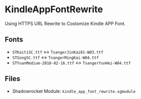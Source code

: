 # KindleAppFontRewrite
Using HTTPS URL Rewrite to Costomize Kindle APP Font.

## Fonts
* `STKaitiSC.ttf` <-> `TsangerJinKai01-W03.ttf`
* `STSongSC.ttf` <-> `TsangerMingKai-W04.ttf`
* `STYuanMedium-2018-02-16.ttf` <-> `TsangerYunHei-W04.ttf`

## Files
* Shadowrocket Module: `kindle_app_font_rewrite.sgmodule`
